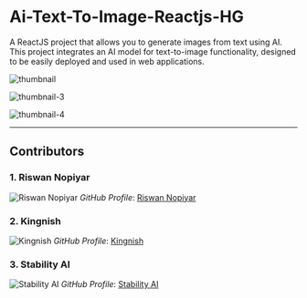 # Ai-Text-To-Image-Reactjs-HG

A ReactJS project that allows you to generate images from text using AI. This project integrates an AI model for text-to-image functionality, designed to be easily deployed and used in web applications.

![thumbnail](https://github.com/user-attachments/assets/9aa4f62f-6a58-4bac-9689-5a7322bc9b07)

![thumbnail-3](https://github.com/user-attachments/assets/0c819e0a-16f1-4bdc-877d-ceb610481db5)

![thumbnail-4](https://github.com/user-attachments/assets/5a9fad94-2442-47b2-8d26-26eecd064948)

---

## Contributors

### 1. **Riswan Nopiyar**
![Riswan Nopiyar](https://avatars.githubusercontent.com/u/103617674?v=4)
*GitHub Profile*: [Riswan Nopiyar](https://github.com/Riswan-Nopiyar)

### 2. **Kingnish**
![Kingnish](https://avatars.githubusercontent.com/u/167524748?v=4)
*GitHub Profile*: [Kingnish](https://github.com/kingnish24)

### 3. **Stability AI**
![Stability AI](https://avatars.githubusercontent.com/u/100950301?s=200&v=4)
*GitHub Profile*: [Stability AI](https://github.com/Stability-AI)
